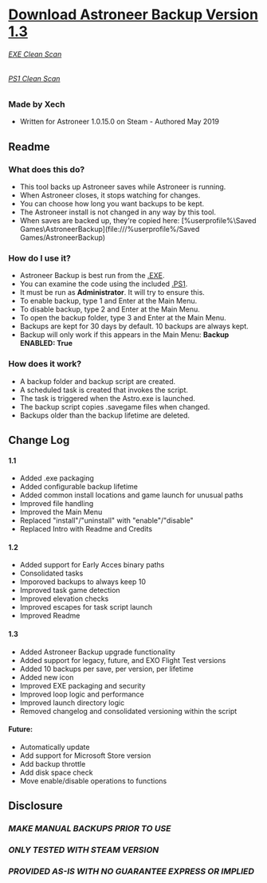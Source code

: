 
# [Download Astroneer Backup Version 1.3](AstroneerBackup.exe)
###### [EXE Clean Scan](https://www.virustotal.com/en/file/9cda24dbb8118d1a4c46b2d619c745b20d17eecfb407830da9740073bcacf23f/analysis/1556964473/)
###### [PS1 Clean Scan](https://www.virustotal.com/en/file/29816d6b05c2e8fc1c58936a4e88b4fe75daa0090f99c07128da0ba80fe31653/analysis/1556964461/)
### Made by Xech
- Written for Astroneer 1.0.15.0 on Steam - Authored May 2019

## Readme
### What does this do?
- This tool backs up Astroneer saves while Astroneer is running.
- When Astroneer closes, it stops watching for changes.
- You can choose how long you want backups to be kept.
- The Astroneer install is not changed in any way by this tool.
- When saves are backed up, they're copied here: [%userprofile%\Saved Games\AstroneerBackup](file:///%userprofile%/Saved Games/AstroneerBackup)

### How do I use it?
- Astroneer Backup is best run from the [.EXE](https://www.virustotal.com/en/file/660b07cad89b8201902c70f7738154b12c87a211c0173288b863d757e0f496b5/analysis/1556963295/).
- You can examine the code using the included [.PS1](https://www.virustotal.com/en/file/660b07cad89b8201902c70f7738154b12c87a211c0173288b863d757e0f496b5/analysis/1556963295/).
- It must be run as **Administrator**. It will try to ensure this.
- To enable backup, type 1 and Enter at the Main Menu.
- To disable backup, type 2 and Enter at the Main Menu.
- To open the backup folder, type 3 and Enter at the Main Menu.
- Backups are kept for 30 days by default. 10 backups are always kept.
- Backup will only work if this appears in the Main Menu: **Backup ENABLED: True**

### How does it work?
- A backup folder and backup script are created.
- A scheduled task is created that invokes the script.
- The task is triggered when the Astro.exe is launched.
- The backup script copies .savegame files when changed.
- Backups older than the backup lifetime are deleted.

## Change Log
#### 1.1
- Added .exe packaging
- Added configurable backup lifetime
- Added common install locations and game launch for unusual paths
- Improved file handling
- Improved the Main Menu
- Replaced "install"/"uninstall" with "enable"/"disable"
- Replaced Intro with Readme and Credits

#### 1.2
- Added support for Early Acces binary paths
- Consolidated tasks
- Imporoved backups to always keep 10 
- Improved task game detection
- Improved elevation checks
- Improved escapes for task script launch
- Improved Readme

#### 1.3
- Added Astroneer Backup upgrade functionality
- Added support for legacy, future, and EXO Flight Test versions
- Added 10 backups per save, per version, per lifetime
- Added new icon
- Improved EXE packaging and security
- Improved loop logic and performance
- Improved launch directory logic
- Removed changelog and consolidated versioning within the script

#### Future:
- Automatically update
- Add support for Microsoft Store version
- Add backup throttle
- Add disk space check
- Move enable/disable operations to functions

## Disclosure
### *MAKE MANUAL BACKUPS PRIOR TO USE*
### *ONLY TESTED WITH STEAM VERSION*
### *PROVIDED AS-IS WITH NO GUARANTEE EXPRESS OR IMPLIED*